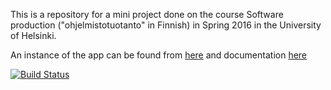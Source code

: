 This is a repository for a mini project done on the course Software production ("ohjelmistotuotanto" in Finnish) in Spring 2016 in the University of Helsinki.

An instance of the app can be found from [here](http://ohtu-references.herokuapp.com/) and documentation [here](https://github.com/Matoking/Ohtu-Hatut/wiki)

[![Build Status](https://travis-ci.org/Matoking/Ohtu-Hatut.svg?branch=master)](https://travis-ci.org/Matoking/Ohtu-Hatut)
